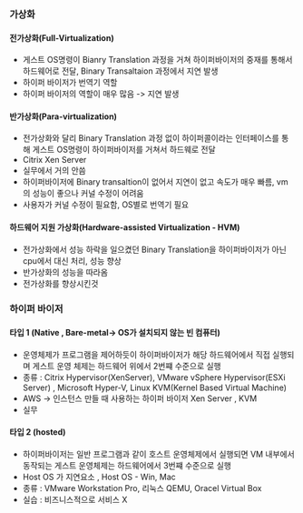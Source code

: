 ### 가상화

#### 전가상화(Full-Virtualization)
- 게스트 OS명령이 Bianry Translation 과정을 거쳐 하이퍼바이저의 중재를 통해서 하드웨어로 전달, Binary Transaltaion 과정에서 지연 발생
- 하이퍼 바이저가 번역기 역할
- 하이퍼 바이저의 역할이 매우 많음 -> 지연 발생

#### 반가상화(Para-virtualization)
- 전가상화와 달리 Binary Translation 과정 없이 하이퍼콜이라는 인터페이스를 통해 게스트 OS명령이 하이퍼바이저를 거쳐서 하드웨로 전달
- Citrix Xen Server
- 실무에서 거의 안씀
- 하이퍼바이저에 Binary transaltion이 없어서 지연이 없고 속도가 매우 빠름, vm의 성능이 좋으나 커널 수정이 어려움
- 사용자가 커널 수정이 필요함, OS별로 번역기 필요

#### 하드웨어 지원 가상화(Hardware-assisted Virtualization - HVM)
- 전가상화에서 성능 하락을 일으켰던 Binary Translation을 하이퍼바이저가 아닌 cpu에서 대신 처리, 성능 향상
- 반가상화의 성능을 따라옴
- 전가상화를 향상시킨것

### 하이퍼 바이저

#### 타입 1 (Native , Bare-metal-> OS가 설치되지 않는 빈 컴퓨터)
- 운영체제가 프로그램을 제어하듯이 하이퍼바이저가 해당 하드웨어에서 직접 실행되며 게스트 운영 체제는 하드웨어 위에서 2번쨰 수준으로 실행
- 종류 : Citrix Hypervisor(XenServer), VMware vSphere Hypervisor(ESXi Server) , Microsoft Hyper-V, Linux KVM(Kernel Based Virtual Machine)
- AWS -> 인스턴스 만들 때 사용하는 하이퍼 바이저 Xen Server , KVM
- 실무

#### 타입 2 (hosted)
- 하이퍼바이저는 일반 프로그램과 같이 호스트 운영체제에서 실행되면 VM 내부에서 동작되는 게스트 운영체제는 하드웨어에서 3번쨰 수준으로 실행
- Host OS 가 지연요소 , Host OS - Win, Mac 
- 종류 : VMware Workstation Pro, 리눅스 QEMU, Oracel Virtual Box
- 실습 : 비즈니스적으로 서비스 X
